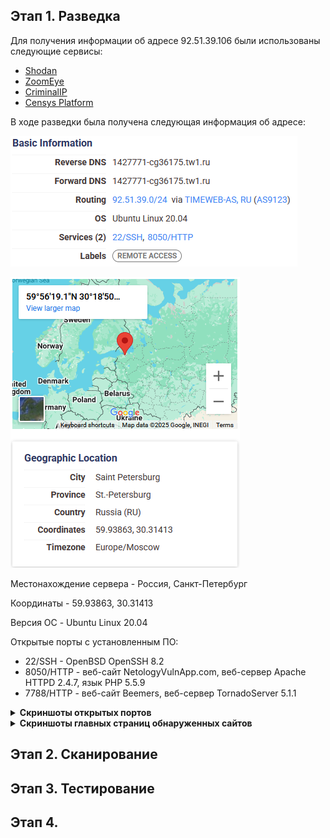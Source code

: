 ## Этап 1. Разведка

Для получения информации об адресе 92.51.39.106 были использованы следующие сервисы:

- [Shodan](https://https://www.shodan.io)
- [ZoomEye](https://www.zoomeye.ai/)
- [CriminalIP](https://www.criminalip.io/)
- [Censys Platform](https://platform.censys.io)
  
В ходе разведки была получена следующая информация об адресе:

![](pics/92.51.39.106_osint_basic_info.png)

![](pics/92.51.39.106_osint_geo.png)

Местонахождение сервера - Россия, Санкт-Петербург

Координаты - 59.93863, 30.31413

Версия ОС - Ubuntu Linux 20.04

Открытые порты с установленным ПО:
- 22/SSH - OpenBSD OpenSSH 8.2
- 8050/HTTP - веб-сайт NetologyVulnApp.com, веб-сервер Apache HTTPD 2.4.7, язык PHP 5.5.9
- 7788/HTTP - веб-сайт Beemers, веб-сервер TornadoServer 5.1.1

<details>
<summary><b>Скриншоты открытых портов</b></summary>

<p>![](pics/92.51.39.106_osint_open_ports_ssh_22.png)</p>

<p>![](pics/92.51.39.106_osint_open_ports_http_8050.png)</p>

<p>![](pics/92.51.39.106_osint_open_ports_http_7788.png)</p>

</details>

<details>
<summary><b>Скриншоты главных страниц обнаруженных сайтов</b></summary>

![](pics/netologyvulnapp_main_page.png)

![](pics/beemers_main_page.png)

</details>


## Этап 2. Сканирование

## Этап 3. Тестирование

## Этап 4. 